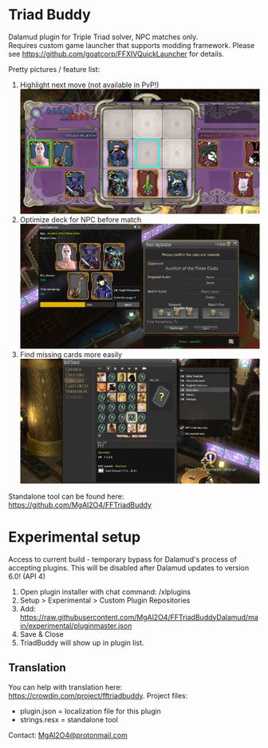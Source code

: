 # Triad Buddy
Dalamud plugin for Triple Triad solver, NPC matches only.  
Requires custom game launcher that supports modding framework. Please see https://github.com/goatcorp/FFXIVQuickLauncher for details.  

Pretty pictures / feature list:
1. Highlight next move (not available in PvP!)  
![Game overlay](/assets/image1.png)  
2. Optimize deck for NPC before match  
![Deck optimizer](/assets/image2.png)  
3. Find missing cards more easily  
![Collection details](/assets/image3.png)  

Standalone tool can be found here: https://github.com/MgAl2O4/FFTriadBuddy


# Experimental setup
Access to current build - temporary bypass for Dalamud's process of accepting plugins. This will be disabled after Dalamud updates to version 6.0! (API 4)  
1. Open plugin installer with chat command: /xlplugins
2. Setup > Experimental > Custom Plugin Repositories
3. Add: https://raw.githubusercontent.com/MgAl2O4/FFTriadBuddyDalamud/main/experimental/pluginmaster.json
4. Save & Close
5. TriadBuddy will show up in plugin list.

## Translation

You can help with translation here: https://crowdin.com/project/fftriadbuddy. Project files:  
* plugin.json = localization file for this plugin
* strings.resx = standalone tool


Contact: MgAl2O4@protonmail.com
